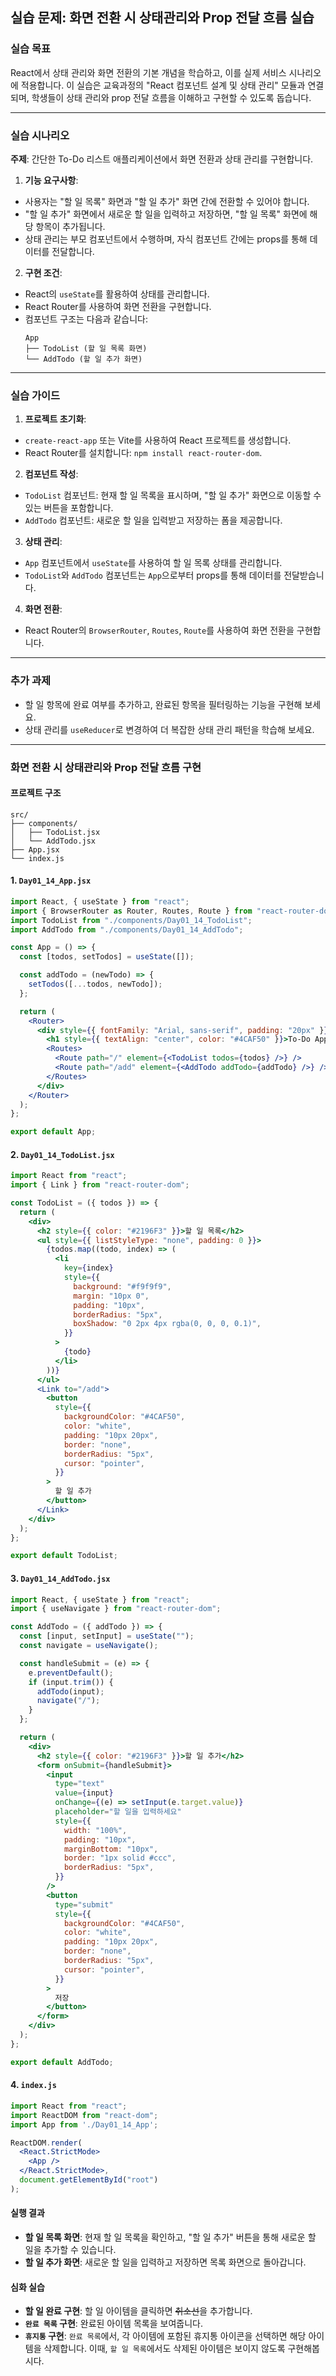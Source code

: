 ## 실습 문제: 화면 전환 시 상태관리와 Prop 전달 흐름 실습
### 실습 목표

React에서 상태 관리와 화면 전환의 기본 개념을 학습하고, 이를 실제 서비스 시나리오에 적용합니다. 이 실습은 교육과정의 "React 컴포넌트 설계 및 상태 관리" 모듈과 연결되며, 학생들이 상태 관리와 prop 전달 흐름을 이해하고 구현할 수 있도록 돕습니다.

---

### 실습 시나리오

**주제**: 간단한 To-Do 리스트 애플리케이션에서 화면 전환과 상태 관리를 구현합니다.

1. **기능 요구사항**:
  - 사용자는 "할 일 목록" 화면과 "할 일 추가" 화면 간에 전환할 수 있어야 합니다.
  - "할 일 추가" 화면에서 새로운 할 일을 입력하고 저장하면, "할 일 목록" 화면에 해당 항목이 추가됩니다.
  - 상태 관리는 부모 컴포넌트에서 수행하며, 자식 컴포넌트 간에는 props를 통해 데이터를 전달합니다.

2. **구현 조건**:
  - React의 `useState`를 활용하여 상태를 관리합니다.
  - React Router를 사용하여 화면 전환을 구현합니다.
  - 컴포넌트 구조는 다음과 같습니다:
    ```
    App
    ├── TodoList (할 일 목록 화면)
    └── AddTodo (할 일 추가 화면)
    ```

---

### 실습 가이드

1. **프로젝트 초기화**:
  - `create-react-app` 또는 Vite를 사용하여 React 프로젝트를 생성합니다.
  - React Router를 설치합니다: `npm install react-router-dom`.

2. **컴포넌트 작성**:
  - `TodoList` 컴포넌트: 현재 할 일 목록을 표시하며, "할 일 추가" 화면으로 이동할 수 있는 버튼을 포함합니다.
  - `AddTodo` 컴포넌트: 새로운 할 일을 입력받고 저장하는 폼을 제공합니다.

3. **상태 관리**:
  - `App` 컴포넌트에서 `useState`를 사용하여 할 일 목록 상태를 관리합니다.
  - `TodoList`와 `AddTodo` 컴포넌트는 `App`으로부터 props를 통해 데이터를 전달받습니다.

4. **화면 전환**:
  - React Router의 `BrowserRouter`, `Routes`, `Route`를 사용하여 화면 전환을 구현합니다.

---

### 추가 과제

- 할 일 항목에 완료 여부를 추가하고, 완료된 항목을 필터링하는 기능을 구현해 보세요.
- 상태 관리를 `useReducer`로 변경하여 더 복잡한 상태 관리 패턴을 학습해 보세요.

---

### 화면 전환 시 상태관리와 Prop 전달 흐름 구현

#### 프로젝트 구조
```
src/
├── components/
│   ├── TodoList.jsx
│   └── AddTodo.jsx
├── App.jsx
└── index.js
```

#### 1. `Day01_14_App.jsx`
```jsx
import React, { useState } from "react";
import { BrowserRouter as Router, Routes, Route } from "react-router-dom";
import TodoList from "./components/Day01_14_TodoList";
import AddTodo from "./components/Day01_14_AddTodo";

const App = () => {
  const [todos, setTodos] = useState([]);

  const addTodo = (newTodo) => {
    setTodos([...todos, newTodo]);
  };

  return (
    <Router>
      <div style={{ fontFamily: "Arial, sans-serif", padding: "20px" }}>
        <h1 style={{ textAlign: "center", color: "#4CAF50" }}>To-Do App</h1>
        <Routes>
          <Route path="/" element={<TodoList todos={todos} />} />
          <Route path="/add" element={<AddTodo addTodo={addTodo} />} />
        </Routes>
      </div>
    </Router>
  );
};

export default App;
```

#### 2. `Day01_14_TodoList.jsx`
```jsx
import React from "react";
import { Link } from "react-router-dom";

const TodoList = ({ todos }) => {
  return (
    <div>
      <h2 style={{ color: "#2196F3" }}>할 일 목록</h2>
      <ul style={{ listStyleType: "none", padding: 0 }}>
        {todos.map((todo, index) => (
          <li
            key={index}
            style={{
              background: "#f9f9f9",
              margin: "10px 0",
              padding: "10px",
              borderRadius: "5px",
              boxShadow: "0 2px 4px rgba(0, 0, 0, 0.1)",
            }}
          >
            {todo}
          </li>
        ))}
      </ul>
      <Link to="/add">
        <button
          style={{
            backgroundColor: "#4CAF50",
            color: "white",
            padding: "10px 20px",
            border: "none",
            borderRadius: "5px",
            cursor: "pointer",
          }}
        >
          할 일 추가
        </button>
      </Link>
    </div>
  );
};

export default TodoList;
```

#### 3. `Day01_14_AddTodo.jsx`
```jsx
import React, { useState } from "react";
import { useNavigate } from "react-router-dom";

const AddTodo = ({ addTodo }) => {
  const [input, setInput] = useState("");
  const navigate = useNavigate();

  const handleSubmit = (e) => {
    e.preventDefault();
    if (input.trim()) {
      addTodo(input);
      navigate("/");
    }
  };

  return (
    <div>
      <h2 style={{ color: "#2196F3" }}>할 일 추가</h2>
      <form onSubmit={handleSubmit}>
        <input
          type="text"
          value={input}
          onChange={(e) => setInput(e.target.value)}
          placeholder="할 일을 입력하세요"
          style={{
            width: "100%",
            padding: "10px",
            marginBottom: "10px",
            border: "1px solid #ccc",
            borderRadius: "5px",
          }}
        />
        <button
          type="submit"
          style={{
            backgroundColor: "#4CAF50",
            color: "white",
            padding: "10px 20px",
            border: "none",
            borderRadius: "5px",
            cursor: "pointer",
          }}
        >
          저장
        </button>
      </form>
    </div>
  );
};

export default AddTodo;
```

#### 4. `index.js`
```jsx
import React from "react";
import ReactDOM from "react-dom";
import App from './Day01_14_App';

ReactDOM.render(
  <React.StrictMode>
    <App />
  </React.StrictMode>,
  document.getElementById("root")
);
```

#### 실행 결과
- **할 일 목록 화면**: 현재 할 일 목록을 확인하고, "할 일 추가" 버튼을 통해 새로운 할 일을 추가할 수 있습니다.
- **할 일 추가 화면**: 새로운 할 일을 입력하고 저장하면 목록 화면으로 돌아갑니다.


#### 심화 실습
- **할 일 완료 구현**: 할 일 아이템을 클릭하면 ~~취소선~~을 추가합니다.
- **`완료 목록` 구현**: 완료된 아이템 목록을 보여줍니다. 
- **`휴지통` 구현**: `완료 목록`에서, 각 아이템에 포함된 휴지통 아이콘을 선택하면 해당 아이템을 삭제합니다. 이때, `할 일 목록`에서도 삭제된 아이템은 보이지 않도록 구현해봅시다.